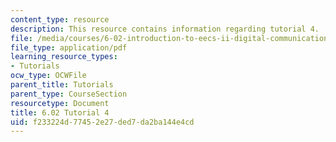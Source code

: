 ```yaml
---
content_type: resource
description: This resource contains information regarding tutorial 4.
file: /media/courses/6-02-introduction-to-eecs-ii-digital-communication-systems-fall-2012/f233224d77452e27ded7da2ba144e4cd_MIT6_02F12_tutor04.pdf
file_type: application/pdf
learning_resource_types:
- Tutorials
ocw_type: OCWFile
parent_title: Tutorials
parent_type: CourseSection
resourcetype: Document
title: 6.02 Tutorial 4
uid: f233224d-7745-2e27-ded7-da2ba144e4cd
---
```

